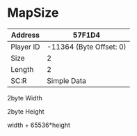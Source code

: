 
#  MapSize
Address   | 57F1D4
----------|-------------
Player ID | -11364 (Byte Offset: 0)
Size 	  | 2
Length 	  | 2
SC:R      | Simple Data

2byte Width
2byte Height

width + 65536*height
